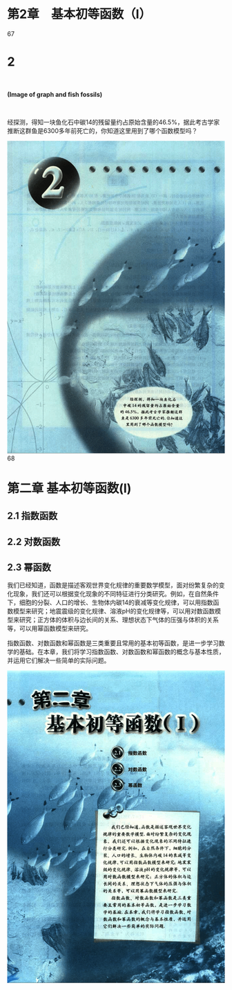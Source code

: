 # 第2章　基本初等函数（Ⅰ）

67

# 2

<br>

**(Image of graph and fish fossils)**

<br>

经探测，得知一块鱼化石中碳14的残留量约占原始含量的46.5%，据此考古学家推断这群鱼是6300多年前死亡的，你知道这里用到了哪个函数模型吗？


![67](../../book/人教版高中数学A版必修1/人教版高中数学A版必修1_67.png)
68

# 第二章 基本初等函数(Ⅰ)

## 2.1 指数函数

## 2.2 对数函数

## 2.3 幂函数

我们已经知道，函数是描述客观世界变化规律的重要数学模型，面对纷繁复杂的变化现象，我们还可以根据变化现象的不同特征进行分类研究。例如，在自然条件下，细胞的分裂、人口的增长、生物体内碳14的衰减等变化规律，可以用指数函数模型来研究；地震震级的变化规律、溶液pH的变化规律等，可以用对数函数模型来研究；正方体的体积与边长间的关系、理想状态下气体的压强与体积的关系等，可以用幂函数模型来研究。

指数函数、对数函数和幂函数是三类重要且常用的基本初等函数，是进一步学习数学的基础。在本章，我们将学习指数函数、对数函数和幂函数的概念与基本性质，并运用它们解决一些简单的实际问题。


![68](../../book/人教版高中数学A版必修1/人教版高中数学A版必修1_68.png)
